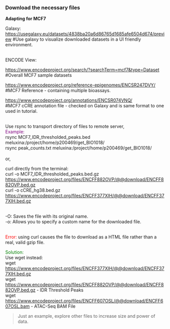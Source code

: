 ### Download the necessary files

__Adapting for MCF7__ 

Galaxy:
https://usegalaxy.eu/datasets/4838ba20a6d86765d1685afe6504d674/preview
#Use galaxy to visualize downloaded datasets in a UI friendly environment.

<br>
ENCODE View:

https://www.encodeproject.org/search/?searchTerm=mcf7&type=Dataset  
#Overall MCF7 sample datasets  

https://www.encodeproject.org/reference-epigenomes/ENCSR247DVY/  
#MCF7 Reference - containing multiple bioassays.  

https://www.encodeproject.org/annotations/ENCSR074VNQ/  
#MCF7 cCRE annotation file - checked on Galaxy and is same format to one used in  tutorial.

<br>
Use rsync to transport directory of files to remote server, 
<br>  
<font color="purple"> Example: </font>
<br>
rsync MCF7_IDR_thresholded_peaks.bed meluxina:/project/home/p200469/get_BIO1018/
<br>
rsync peak_counts.txt meluxina:/project/home/p200469/get_BIO1018/  

<br>
<br>  
or,  

<br>

curl directly from the terminal:  
curl -o MCF7_IDR_thresholded_peaks.bed.gz https://www.encodeproject.org/files/ENCFF882OVP/@@download/ENCFF882OVP.bed.gz  
curl -o cCRE_hg38.bed.gz https://www.encodeproject.org/files/ENCFF377XIH/@@download/ENCFF377XIH.bed.gz  

<br>
-O: Saves the file with its original name.  
<br>
-o: Allows you to specify a custom name for the downloaded file.

<br>
<br>

<font color="red"> Error:</font>
using curl causes the file to download as a HTML file rather than a real, valid gzip file.  

<font color='green'> Solution:</font> 
<br>
Use wget instead:  
wget https://www.encodeproject.org/files/ENCFF377XIH/@@download/ENCFF377XIH.bed.gz  
wget https://www.encodeproject.org/files/ENCFF882OVP/@@download/ENCFF882OVP.bed.gz - IDR Threshold Peaks  
wget https://www.encodeproject.org/files/ENCFF607OSL/@@download/ENCFF607OSL.bam - ATAC-Seq BAM File  
  

> Just an example, explore other files to increase size and power of data.
